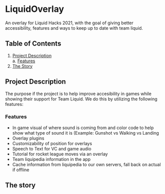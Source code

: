 # **LiquidOverlay**

An overlay for Liquid Hacks 2021, with the goal of giving better accessibility, features and ways to keep up to date with team liquid.

## Table of Contents

1. [Project Description](#pd)\
    a. [Features](#features)
2. [The Story](#story)

## Project Description <a name="pd"></a>

The purpose if the project is to help improve accesibility in games while showing their support for Team Liquid. We do this by utilizing the following features:

### Features <a name="features"></a>

* In game visual of where sound is coming from and color code to help show what type of sound it is (Example: Gunshot vs Walking vs Landing
* Overlay plugins
* Customizability of position for overlays
* Speech to Text for VC and game audio
* Tutorial for rocket league moves via an overlay
* Team liquipedia information in the app
* Cache information from liquipedia to our own servers, fall back on actual if offline

## The story <a name="story"></a>
